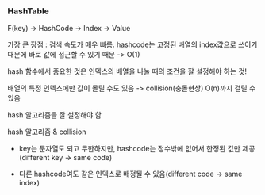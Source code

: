 ### HashTable

F(key) -> HashCode -> Index -> Value

가장 큰 장점 : 검색 속도가 매우 빠름. hashcode는 고정된 배열의 index값으로 쓰이기 때문에 바로 값에 접근할 수 있기 때문 -> O(1)

hash 함수에서 중요한 것은 인덱스의 배열을 나눌 때의 조건을 잘 설정해야 하는 것!

배열의 특정 인덱스에만 값이 몰릴 수도 있음 -> collision(충돌현상) O(n)까지 걸릴 수 있음

hash 알고리즘을 잘 설정해야 함

hash 알고리즘 & collision

- key는 문자열도 되고 무한하지만, hashcode는 정수밖에 없어서 한정된 값만 제공(different key -> same code)

- 다른 hashcode여도 같은 인덱스로 배정될 수 있음(different code -> same index)